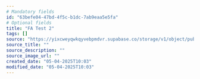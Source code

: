 ```yaml
---
# Mandatory fields
id: "63befe04-47bd-4f5c-b1dc-7ab9eaa5e5fa"
# Optional fields
title: "FA Test 2"
tags: []
source: "https://yixcweyqwkqyvebpmdvr.supabase.co/storage/v1/object/public/attachments/d85fea82-768f-4765-a3b2-6ac74af094bb.png"
source_title: ""
source_description: ""
source_image_url: ""
created_date: "05-04-2025T10:03"
modified_date: "05-04-2025T10:03"
---
```

